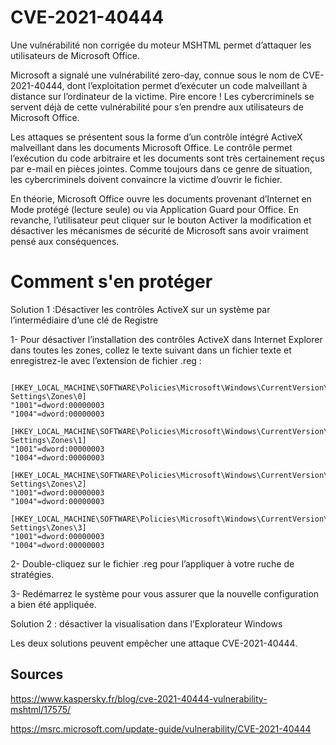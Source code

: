 # CVE-2021-40444

Une vulnérabilité non corrigée du moteur MSHTML permet d’attaquer les utilisateurs de Microsoft Office.

Microsoft a signalé une vulnérabilité zero-day, connue sous le nom de CVE-2021-40444, dont l’exploitation permet d’exécuter un code malveillant à distance 
sur l’ordinateur de la victime. Pire encore ! Les cybercriminels se servent déjà de cette vulnérabilité pour s’en prendre aux utilisateurs de Microsoft Office.

Les attaques se présentent sous la forme d’un contrôle intégré ActiveX malveillant dans les documents Microsoft Office.
Le contrôle permet l’exécution du code arbitraire et les documents sont très certainement reçus par e-mail en pièces jointes.
Comme toujours dans ce genre de situation, les cybercriminels doivent convaincre la victime d’ouvrir le fichier.

En théorie, Microsoft Office ouvre les documents provenant d’Internet en Mode protégé (lecture seule) ou via Application Guard pour Office. En revanche, l’utilisateur peut cliquer sur le bouton Activer la modification et désactiver les mécanismes de sécurité de Microsoft sans avoir vraiment pensé aux conséquences.

# Comment s'en protéger

Solution 1 :Désactiver les contrôles ActiveX sur un système par l’intermédiaire d’une clé de Registre

1- Pour désactiver l’installation des contrôles ActiveX dans Internet Explorer dans toutes les zones, collez le texte suivant dans un fichier texte et enregistrez-le avec l’extension de fichier .reg :

``` Windows Registry Editor Version 5.00

[HKEY_LOCAL_MACHINE\SOFTWARE\Policies\Microsoft\Windows\CurrentVersion\Internet Settings\Zones\0]
"1001"=dword:00000003
"1004"=dword:00000003

[HKEY_LOCAL_MACHINE\SOFTWARE\Policies\Microsoft\Windows\CurrentVersion\Internet Settings\Zones\1]
"1001"=dword:00000003
"1004"=dword:00000003

[HKEY_LOCAL_MACHINE\SOFTWARE\Policies\Microsoft\Windows\CurrentVersion\Internet Settings\Zones\2]
"1001"=dword:00000003
"1004"=dword:00000003

[HKEY_LOCAL_MACHINE\SOFTWARE\Policies\Microsoft\Windows\CurrentVersion\Internet Settings\Zones\3]
"1001"=dword:00000003
"1004"=dword:00000003
```

2- Double-cliquez sur le fichier .reg pour l’appliquer à votre ruche de stratégies.


3- Redémarrez le système pour vous assurer que la nouvelle configuration a bien été appliquée.



Solution 2 : désactiver la visualisation dans l’Explorateur Windows

Les deux solutions peuvent empêcher une attaque CVE-2021-40444.


## Sources
https://www.kaspersky.fr/blog/cve-2021-40444-vulnerability-mshtml/17575/

https://msrc.microsoft.com/update-guide/vulnerability/CVE-2021-40444
